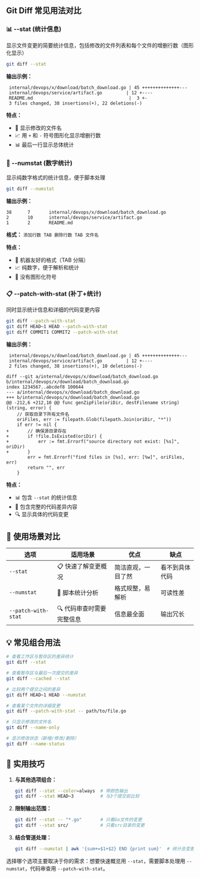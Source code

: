 ## Git Diff 常见用法对比

### 📊 --stat (统计信息)
显示文件变更的简要统计信息，包括修改的文件列表和每个文件的增删行数（图形化显示）

```bash
git diff --stat
```

**输出示例：**
```
 internal/devops/x/download/batch_download.go | 45 ++++++++++++++---
 internal/devops/service/artifact.go         | 12 +----
 README.md                                    |  3 +-
 3 files changed, 38 insertions(+), 22 deletions(-)
```

**特点：**
- 📁 显示修改的文件名
- 📈 用 `+` 和 `-` 符号图形化显示增删行数
- 📊 最后一行显示总体统计

### 🔢 --numstat (数字统计)
显示纯数字格式的统计信息，便于脚本处理

```bash
git diff --numstat
```

**输出示例：**
```
38      7       internal/devops/x/download/batch_download.go
2       10      internal/devops/service/artifact.go
1       2       README.md
```

**格式：** `添加行数 TAB 删除行数 TAB 文件名`

**特点：**
- 🤖 机器友好的格式（TAB 分隔）
- 📈 纯数字，便于解析和统计
- 🚫 没有图形化符号

### 📋 --patch-with-stat (补丁+统计)
同时显示统计信息和详细的代码变更内容

```bash
git diff --patch-with-stat
git diff HEAD~1 HEAD --patch-with-stat
git diff COMMIT1 COMMIT2 --patch-with-stat
```
**输出示例：**
```
 internal/devops/x/download/batch_download.go | 45 ++++++++++++++---
 internal/devops/service/artifact.go         | 12 +----
 2 files changed, 38 insertions(+), 10 deletions(-)

diff --git a/internal/devops/x/download/batch_download.go b/internal/devops/x/download/batch_download.go
index 1234567..abcdef8 100644
--- a/internal/devops/x/download/batch_download.go
+++ b/internal/devops/x/download/batch_download.go
@@ -212,6 +212,10 @@ func genZipFile(oriDir, destFilename string) (string, error) {
 	// 获取目录下所有文件名
 	oriFiles, err := filepath.Glob(filepath.Join(oriDir, "*"))
 	if err != nil {
+		// 确保源目录存在
+		if !file.IsExisted(oriDir) {
+			err := fmt.Errorf("source directory not exist: [%s]", oriDir)
+		}
 		err = fmt.Errorf("find files in [%s], err: [%w]", oriFiles, err)
 		return "", err
 	}
```

**特点：**
- 📊 包含 `--stat` 的统计信息
- 📝 包含完整的代码差异内容
- 🔍 显示具体的代码变更

## 🔄 使用场景对比

| 选项 | 适用场景 | 优点 | 缺点 |
|------|----------|------|------|
| `--stat` | 📋 快速了解变更概况 | 简洁直观，一目了然 | 看不到具体代码 |
| `--numstat` | 🤖 脚本统计分析 | 格式规整，易解析 | 可读性差 |
| `--patch-with-stat` | 🔍 代码审查时需要完整信息 | 信息最全面 | 输出冗长 |

## 💡 常见组合用法

```bash
# 查看工作区与暂存区的差异统计
git diff --stat

# 查看暂存区与最后一次提交的差异
git diff --cached --stat

# 比较两个提交之间的差异
git diff HEAD~1 HEAD --numstat

# 查看某个文件的详细变更
git diff --patch-with-stat -- path/to/file.go

# 只显示修改的文件名
git diff --name-only

# 显示修改状态（新增/修改/删除）
git diff --name-status
```

## 📌 实用技巧

1. **与其他选项组合：**
   ```bash
   git diff --stat --color=always  # 带颜色输出
   git diff --stat HEAD~3          # 与3个提交前比较
   ```

2. **限制输出范围：**
   ```bash
   git diff --stat -- "*.go"       # 只看Go文件的变更
   git diff --stat src/            # 只看src目录的变更
   ```

3. **结合管道处理：**
   ```bash
   git diff --numstat | awk '{sum+=$1+$2} END {print sum}'  # 统计总变更行数
   ```

选择哪个选项主要取决于你的需求：想要快速概览用 `--stat`，需要脚本处理用 `--numstat`，代码审查用 `--patch-with-stat`。